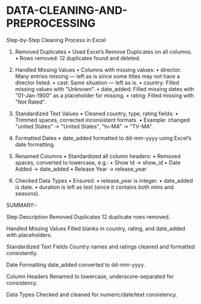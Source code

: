 # DATA-CLEANING-AND-PREPROCESSING

Step-by-Step Cleaning Process in Excel

1. Removed Duplicates
	•	Used Excel’s Remove Duplicates on all columns.
	•	Rows removed: 12 duplicates found and deleted.

2. Handled Missing Values
	•	Columns with missing values:
	•	director: Many entries missing — left as is since some titles may not have a director listed.
	•	cast: Same situation — left as is.
	•	country: Filled missing values with "Unknown".
	•	date_added: Filled missing dates with "01-Jan-1900" as a placeholder for missing.
	•	rating: Filled missing with "Not Rated".

3. Standardized Text Values
	•	Cleaned country, type, rating fields:
	•	Trimmed spaces, corrected inconsistent formats.
	•	Example: changed "united States" → "United States", "tv-MA" → "TV-MA".

4. Formatted Dates
	•	date_added formatted to dd-mm-yyyy using Excel’s date formatting.

5. Renamed Columns
	•	Standardized all column headers:
	•	Removed spaces, converted to lowercase, e.g.:
	•	Show Id → show_id
	•	Date Added → date_added
	•	Release Year → release_year

6. Checked Data Types
	•	Ensured:
	•	release_year is integer.
	•	date_added is date.
	•	duration is left as text (since it contains both mins and seasons).


SUMMARY:-

Step                                                                                       Description
Removed Duplicates                                                       12 duplicate rows removed.

Handled Missing Values                                                   Filled blanks in country, rating, and date_added with placeholders.

Standardized Text Fields                                                 Country names and ratings cleaned and formatted consistently.

Date Formatting                                                          date_added converted to dd-mm-yyyy.

Column Headers                                                           Renamed to lowercase, underscore-separated for consistency.

Data Types                                                               Checked and cleaned for numeric/date/text consistency.
